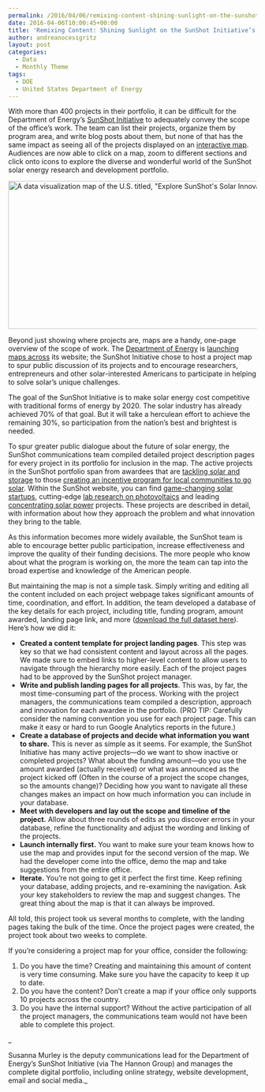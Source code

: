 ```yaml
---
permalink: /2016/04/06/remixing-content-shining-sunlight-on-the-sunshot-initiatives-solar-energy-rd-project-map/
date: 2016-04-06T10:00:45+00:00
title: 'Remixing Content: Shining Sunlight on the SunShot Initiative’s Solar Energy R&#038;D Project Map'
author: andreanocesigritz
layout: post
categories:
  - Data
  - Monthly Theme
tags:
  - DOE
  - United States Department of Energy
---
```


With more than 400 projects in their portfolio, it can be difficult for the Department of Energy’s [SunShot Initiative](http://energy.gov/eere/sunshot/sunshot-initiative-mission) to adequately convey the scope of the office’s work. The team can list their projects, organize them by program area, and write blog posts about them, but none of that has the same impact as seeing all of the projects displayed on an [interactive map](http://energy.gov/eere/sunshot/sunshot-solar-projects-map). Audiences are now able to click on a map, zoom to different sections and click onto icons to explore the diverse and wonderful world of the SunShot solar energy research and development portfolio.

<img class="aligncenter size-full wp-image-350431" src="https://s3.amazonaws.com/sitesusa/wp-content/uploads/sites/212/2016/04/600-x-300-DOE-Department-of-Energy-SunShot-Initiative-Solar-Innovations-Map.jpg" alt="A data visualization map of the U.S. titled, &quot;Explore SunShot's Solar Innovations.&quot;" width="600" height="300" />

Beyond just showing where projects are, maps are a handy, one-page overview of the scope of work. The [Department of Energy](http://energy.gov/maps) is [launching maps across](http://energy.gov/eere/buildings/building-technologies-office-projects-map) its website; the SunShot Initiative chose to host a project map to spur public discussion of its projects and to encourage researchers, entrepreneurs and other solar-interested Americans to participate in helping to solve solar’s unique challenges.

The goal of the SunShot Initiative is to make solar energy cost competitive with traditional forms of energy by 2020. The solar industry has already achieved 70% of that goal. But it will take a herculean effort to achieve the remaining 30%, so participation from the nation’s best and brightest is needed.

To spur greater public dialogue about the future of solar energy, the SunShot communications team compiled detailed project description pages for every project in its portfolio for inclusion in the map. The active projects in the SunShot portfolio span from awardees that are [tackling solar and storage](http://www.energy.gov/eere/sunshot/sustainable-and-holistic-integration-energy-storage-and-solar-pv-shines) to those [creating an incentive program for local communities to go solar](http://www.energy.gov/eere/sunshot/solar-powering-america-recognizing-communities-sparc). Within the SunShot website, you can find [game-changing solar startups](http://energy.gov/eere/sunshot/sunshot-technology-market-incubator-10-solarmat-3-sunpath-2), cutting-edge [lab research on photovoltaics](http://energy.gov/eere/sunshot/sunshot-national-laboratory-multiyear-partnership-sunlamp-photovoltaic-subprogram-fy16) and leading [concentrating solar power](http://energy.gov/eere/sunshot/sunshot-national-laboratory-multiyear-partnership-sunlamp-photovoltaic-subprogram-fy16) projects. These projects are described in detail, with information about how they approach the problem and what innovation they bring to the table.

As this information becomes more widely available, the SunShot team is able to encourage better public participation, increase effectiveness and improve the quality of their funding decisions. The more people who know about what the program is working on, the more the team can tap into the broad expertise and knowledge of the American people.

But maintaining the map is not a simple task. Simply writing and editing all the content included on each project webpage takes significant amounts of time, coordination, and effort. In addition, the team developed a database of the key details for each project, including title, funding program, amount awarded, landing page link, and more ([download the full dataset here](http://energy.gov/eere/sunshot/downloads/sunshot-solar-projects-download)). Here’s how we did it:

  * **Created a content template for project landing pages**. This step was key so that we had consistent content and layout across all the pages. We made sure to embed links to higher-level content to allow users to navigate through the hierarchy more easily. Each of the project pages had to be approved by the SunShot project manager.
  * **Write and publish landing pages for all projects**. This was, by far, the most time-consuming part of the process. Working with the project managers, the communications team compiled a description, approach and innovation for each awardee in the portfolio. (PRO TIP: Carefully consider the naming convention you use for each project page. This can make it easy or hard to run Google Analytics reports in the future.)
  * **Create a database of projects and decide what information you want to share.** This is never as simple as it seems. For example, the SunShot Initiative has many active projects—do we want to show inactive or completed projects? What about the funding amount—do you use the amount awarded (actually received) or what was announced as the project kicked off (Often in the course of a project the scope changes, so the amounts change)? Deciding how you want to navigate all these changes makes an impact on how much information you can include in your database.
  * **Meet with developers and lay out the scope and timeline of the project.** Allow about three rounds of edits as you discover errors in your database, refine the functionality and adjust the wording and linking of the projects.
  * **Launch internally first.** You want to make sure your team knows how to use the map and provides input for the second version of the map. We had the developer come into the office, demo the map and take suggestions from the entire office.
  * **Iterate.** You’re not going to get it perfect the first time. Keep refining your database, adding projects, and re-examining the navigation. Ask your key stakeholders to review the map and suggest changes. The great thing about the map is that it can always be improved.

All told, this project took us several months to complete, with the landing pages taking the bulk of the time. Once the project pages were created, the project took about two weeks to complete.

If you’re considering a project map for your office, consider the following:

  1. Do you have the time? Creating and maintaining this amount of content is very time consuming. Make sure you have the capacity to keep it up to date.
  2. Do you have the content? Don’t create a map if your office only supports 10 projects across the country.
  3. Do you have the internal support? Without the active participation of all the project managers, the communications team would not have been able to complete this project.

_
  
Susanna Murley is the deputy communications lead for the Department of Energy’s SunShot Initiative (via The Hannon Group) and manages the complete digital portfolio, including online strategy, website development, email and social media._